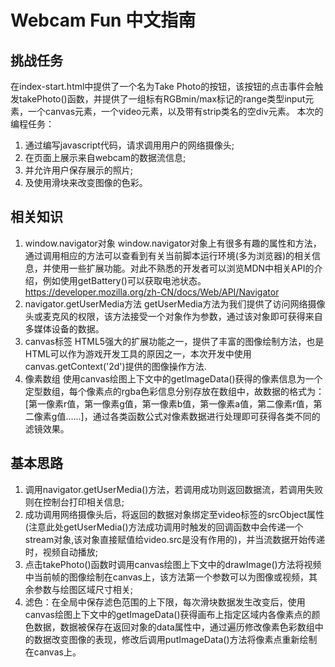 # Webcam Fun 中文指南
## 挑战任务
在index-start.html中提供了一个名为Take Photo的按钮，该按钮的点击事件会触发takePhoto()函数，并提供了一组标有RGBmin/max标记的range类型input元素，一个canvas元素，一个video元素，以及带有strip类名的空div元素。
本次的编程任务：
1. 通过编写javascript代码，请求调用用户的网络摄像头;
2. 在页面上展示来自webcam的数据流信息;
3. 并允许用户保存展示的照片;
4. 及使用滑块来改变图像的色彩。

## 相关知识
1. window.navigator对象
window.navigator对象上有很多有趣的属性和方法，通过调用相应的方法可以查看到有关当前脚本运行环境(多为浏览器)的相关信息，并使用一些扩展功能。对此不熟悉的开发者可以浏览MDN中相关API的介绍，例如使用getBattery()可以获取电池状态。
https://developer.mozilla.org/zh-CN/docs/Web/API/Navigator
2. navigator.getUserMedia方法
getUserMedia方法为我们提供了访问网络摄像头或麦克风的权限，该方法接受一个对象作为参数，通过该对象即可获得来自多媒体设备的数据。
3. canvas标签
HTML5强大的扩展功能之一，提供了丰富的图像绘制方法，也是HTML可以作为游戏开发工具的原因之一，本次开发中使用canvas.getContext('2d')提供的图像操作方法.
4. 像素数组
使用canvas绘图上下文中的getImageData()获得的像素信息为一个定型数组，每个像素点的rgba色彩信息分别存放在数组中，故数据的格式为：[第一像素r值，第一像素g值，第一像素b值，第一像素a值，第二像素r值，第二像素g值......]，通过各类函数公式对像素数据进行处理即可获得各类不同的滤镜效果。

## 基本思路
1. 调用navigator.getUserMedia()方法，若调用成功则返回数据流，若调用失败则在控制台打印相关信息;
2. 成功调用网络摄像头后，将返回的数据对象绑定至video标签的srcObject属性(注意此处getUserMedia()方法成功调用时触发的回调函数中会传递一个stream对象,该对象直接赋值给video.src是没有作用的)，并当流数据开始传递时，视频自动播放;
3. 点击takePhoto()函数时调用canvas绘图上下文中的drawImage()方法将视频中当前帧的图像绘制在canvas上，该方法第一个参数可以为图像或视频，其余参数与绘图区域尺寸相关;
4. 滤色：在全局中保存滤色范围的上下限，每次滑块数据发生改变后，使用canvas绘图上下文中的getImageData()获得画布上指定区域内各像素点的颜色数据，数据被保存在返回对象的data属性中，通过遍历修改像素色彩数组中的数据改变图像的表现，修改后调用putImageData()方法将像素点重新绘制在canvas上。